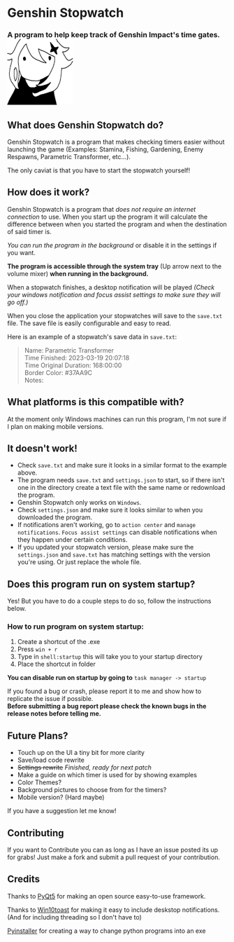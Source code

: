 # Genshin Stopwatch
### A program to help keep track of Genshin Impact's time gates. <img src="icon.png" width="150" height="150">

## What does Genshin Stopwatch do?

Genshin Stopwatch is a program that makes checking timers easier without launching the game (Examples: Stamina, Fishing, Gardening, Enemy Respawns, Parametric Transformer, etc...).

The only caviat is that you have to start the stopwatch yourself!

## How does it work?

Genshin Stopwatch is a program that *does not require an internet connection* to use. When you start up the program it will calculate the difference between when you started the program and when the destination of said timer is.

*You can run the program in the background* or disable it in the settings if you want.

**The program is accessible through the system tray** (Up arrow next to the volume mixer) **when running in the background.**

When a stopwatch finishes, a desktop notification will be played *(Check your windows notification and focus assist settings to make sure they will go off.)*

When you close the application your stopwatches will save to the `save.txt` file. The save file is easily configurable and easy to read.

Here is an example of a stopwatch's save data in `save.txt`:

> Name: Parametric Transformer<br>
> Time Finished: 2023-03-19 20:07:18<br>
> Time Original Duration: 168:00:00<br>
> Border Color: #37AA9C<br>
> Notes:<br>

## What platforms is this compatible with?

At the moment only Windows machines can run this program, I'm not sure if I plan on making mobile versions.

## It doesn't work!

+ Check `save.txt` and make sure it looks in a similar format to the example above.
+ The program needs `save.txt` and `settings.json` to start, so if there isn't one in the directory create a text file with the same name or redownload the program.
+ Genshin Stopwatch only works on `Windows`.
+ Check `settings.json` and make sure it looks similar to when you downloaded the program.
+ If notifications aren't working, go to `action center` and `manage notifications`. `Focus assist settings` can disable notifications when they happen under certain conditions.
+ If you updated your stopwatch version, please make sure the `settings.json` and `save.txt` has matching settings with the version you're using. Or just replace the whole file.

## Does this program run on system startup?

Yes! But you have to do a couple steps to do so, follow the instructions below.

### How to run program on system startup:
1. Create a shortcut of the .exe
2. Press `win + r`
3. Type in `shell:startup` this will take you to your startup directory
4. Place the shortcut in folder

**You can disable run on startup by going to** `task manager -> startup` 

If you found a bug or crash, please report it to me and show how to replicate the issue if possible.<br>
**Before submitting a bug report please check the known bugs in the release notes before telling me.**

## Future Plans?

+ Touch up on the UI a tiny bit for more clarity
+ Save/load code rewrite
+ ~~Settings rewrite~~ *Finished, ready for next patch*
+ Make a guide on which timer is used for by showing examples
+ Color Themes?
+ Background pictures to choose from for the timers?
+ Mobile version? (Hard maybe)

If you have a suggestion let me know!

## Contributing

If you want to Contribute you can as long as I have an issue posted its up for grabs! Just make a fork and submit a pull request of your contribution.

## Credits

Thanks to [PyQt5](https://pypi.org/project/PyQt5/) for making an open source easy-to-use framework.

Thanks to [Win10toast](https://pypi.org/project/win10toast/) for making it easy to include deskstop notifications. (And for including threading so I don't have to)

[Pyinstaller](https://pypi.org/project/pyinstaller/) for creating a way to change python programs into an exe
